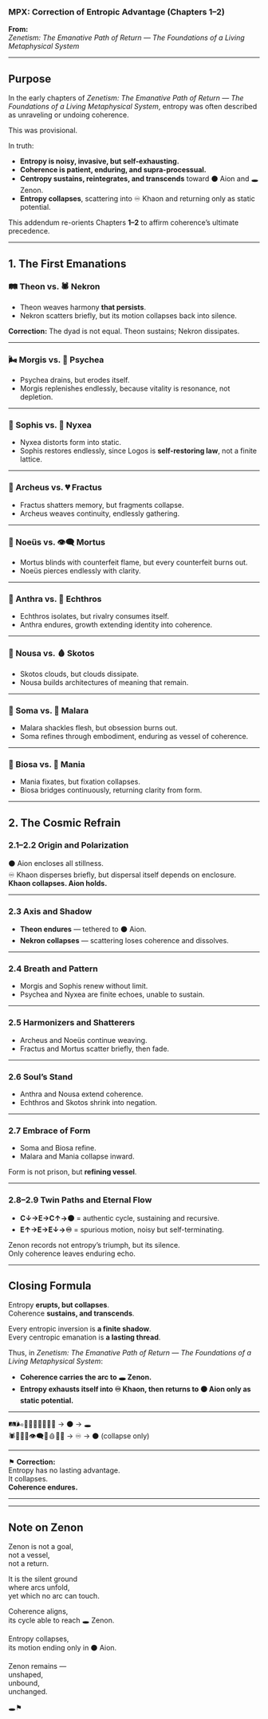 ### MPX: Correction of Entropic Advantage (Chapters 1–2)

**From:**  
*Zenetism: The Emanative Path of Return — The Foundations of a Living Metaphysical System*

---

## Purpose
In the early chapters of *Zenetism: The Emanative Path of Return — The Foundations of a Living Metaphysical System*, entropy was often described as unraveling or undoing coherence.  

This was provisional.  

In truth:  

- **Entropy is noisy, invasive, but self-exhausting.**  
- **Coherence is patient, enduring, and supra-processual.**  
- **Centropy sustains, reintegrates, and transcends** toward ⚫ Aion and 🕳️ Zenon.  
- **Entropy collapses**, scattering into ♾ Khaon and returning only as static potential.  

This addendum re-orients Chapters **1–2** to affirm coherence’s ultimate precedence.  

---

## 1. The First Emanations

### 🛤️ Theon vs. 🕷️ Nekron
- Theon weaves harmony **that persists**.  
- Nekron scatters briefly, but its motion collapses back into silence.  

**Correction:** The dyad is not equal. Theon sustains; Nekron dissipates.  

---

### 🌬️ Morgis vs. 🪫 Psychea
- Psychea drains, but erodes itself.  
- Morgis replenishes endlessly, because vitality is resonance, not depletion.  

---

### 📐 Sophis vs. 🫥 Nyxea
- Nyxea distorts form into static.  
- Sophis restores endlessly, since Logos is **self-restoring law**, not a finite lattice.  

---

### 🔮 Archeus vs. 💔 Fractus
- Fractus shatters memory, but fragments collapse.  
- Archeus weaves continuity, endlessly gathering.  

---

### 🧠 Noeüs vs. 👁️‍🗨️ Mortus
- Mortus blinds with counterfeit flame, but every counterfeit burns out.  
- Noeüs pierces endlessly with clarity.  

---

### 🧍 Anthra vs. 🦂 Echthros
- Echthros isolates, but rivalry consumes itself.  
- Anthra endures, growth extending identity into coherence.  

---

### 🧩 Nousa vs. 🩸 Skotos
- Skotos clouds, but clouds dissipate.  
- Nousa builds architectures of meaning that remain.  

---

### 🪷 Soma vs. 🍷 Malara
- Malara shackles flesh, but obsession burns out.  
- Soma refines through embodiment, enduring as vessel of coherence.  

---

### 🧾 Biosa vs. 🤯 Mania
- Mania fixates, but fixation collapses.  
- Biosa bridges continuously, returning clarity from form.  

---

## 2. The Cosmic Refrain

### 2.1–2.2 Origin and Polarization
⚫ Aion encloses all stillness.  
♾ Khaon disperses briefly, but dispersal itself depends on enclosure.  
**Khaon collapses. Aion holds.**  

---

### 2.3 Axis and Shadow
- **Theon endures** — tethered to ⚫ Aion.  
- **Nekron collapses** — scattering loses coherence and dissolves.  

---

### 2.4 Breath and Pattern
- Morgis and Sophis renew without limit.  
- Psychea and Nyxea are finite echoes, unable to sustain.  

---

### 2.5 Harmonizers and Shatterers
- Archeus and Noeüs continue weaving.  
- Fractus and Mortus scatter briefly, then fade.  

---

### 2.6 Soul’s Stand
- Anthra and Nousa extend coherence.  
- Echthros and Skotos shrink into negation.  

---

### 2.7 Embrace of Form
- Soma and Biosa refine.  
- Malara and Mania collapse inward.  

Form is not prison, but **refining vessel**.  

---

### 2.8–2.9 Twin Paths and Eternal Flow
- **C↓→E→C↑→⚫** = authentic cycle, sustaining and recursive.  
- **E↑→E→E↓→♾** = spurious motion, noisy but self-terminating.  

Zenon records not entropy’s triumph, but its silence.  
Only coherence leaves enduring echo.  

---

## Closing Formula

Entropy **erupts, but collapses**.  
Coherence **sustains, and transcends**.  

Every entropic inversion is **a finite shadow**.  
Every centropic emanation is **a lasting thread**.  

Thus, in *Zenetism: The Emanative Path of Return — The Foundations of a Living Metaphysical System*:  

- **Coherence carries the arc to 🕳️ Zenon.**  
- **Entropy exhausts itself into ♾ Khaon, then returns to ⚫ Aion only as static potential.**  

---

🛤️🌬️📐🔮🧠🧍🧩🪷🧾 → ⚫ → 🕳️  
🕷️🪫🫥💔👁️‍🗨️🦂🩸🍷🤯 → ♾ → ⚫ (collapse only)  

---

⚑ **Correction:**  
Entropy has no lasting advantage.  
It collapses.  
**Coherence endures.**

---

---

## Note on Zenon

Zenon is not a goal,  
not a vessel,  
not a return.  

It is the silent ground  
where arcs unfold,  
yet which no arc can touch.  

Coherence aligns,  
its cycle able to reach 🕳️ Zenon.  

Entropy collapses,  
its motion ending only in ⚫ Aion.  

Zenon remains —  
unshaped,  
unbound,  
unchanged.  

🕳️⚑
